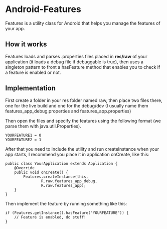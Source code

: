 Android-Features
================

Features is a utility class for Android that helps you manage the features of your app.

## How it works

Features loads and parses .properties files placed in **res/raw** of your application (it loads a debug file if debuggable is true), then uses a singleton pattern to front a hasFeature method that enables you to check if a feature is enabled or not.

## Implementation

First create a folder in your res folder named raw, then place two files there, one for the live build and one for the debug/dev (I usually name them features_app_debug.properties and features_app.properties)

Then open the files and specify the features using the following format (we parse them with java.util.Properties).

    YOURFEATURE1 = 0
    YOURFEATURE2 = 1


After that you need to include the utility and run createInstance when your app starts, I recommend you place it in application onCreate, like this:


    public class YourApplication extends Application {
        @Override
        public void onCreate() {
            Features.createInstance(this,
                    R.raw.features_app_debug,
                    R.raw.features_app);
        }
    }




Then implement the feature by running something like this:

    if (Features.getInstance().hasFeature("YOURFEATURE")) {
        // Feature is enabled, do stuff!
    }
